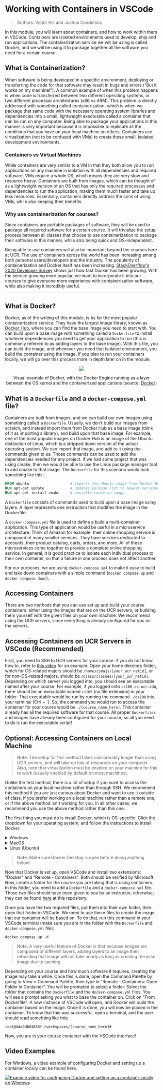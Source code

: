 # Working with Containers in VSCode

> Authors: Victor Hill and Joshua Candelaria

In this module, you will learn about containers, and how to work within them in VSCode. Containers are isolated environments used to develop, ship and run applications. The containerization service we will be using is called Docker, and we will be using it to package together all the software you need for a certain course.

## What is Containerization?

When software is being developed in a specific environment, deploying or transferring the code for that software may result in bugs and errors ("But it works on my machine!"). A common example of when this problem happens is when code is transferred between two different operating systems, or two different processor architectures (x86 vs ARM). This problem is directly addressed with something called containerization, which is when we package that same code with the necessary operating system libraries and dependencies into a small, lightweight exectuable called a container that can be run on any computer. Being able to package your applications in this manner is very important because it is impossible to replicate all the conditions that you have on your local machine on others. Containers use virtualization (not to be confused with VMs) to create these small, isolated development environments. 

### Containers vs Virtual Machines

While containers are very similar to a VM in that they both allow you to run applications on any machine in isolation with all dependencies and required software, VMs require a whole OS, which means they are very slow and resource heavy. Containers are built from images, which can be thought of as a lightweight version of an OS that has only the required processes and dependencies to run the application, making them much faster and take up less resources. Essentially, containers directly address the cons of using VMs, while also keeping their benefits.

### Why use containerization for courses?

Since containers are portable packages of software, they will be used to package all required software for a certain course. It will trivialize the setup process between all classes that choose to use containerization to package their software in this manner, while also being quick and OS-independent.

Being able to use containers will also be important beyond the courses here at UCR. The use of containers across the world has been increasing among both personal users/developers and the industry. The popularity of containerization and Docker itself has been increasing. [StackOverflow's 2020 Developer Survey](https://www.section.io/engineering-education/why-is-docker-so-popular/#The_popularity_of_Docker:~:text=The%20popularity%20of%20Docker) shows just how fast Docker has been growing. With the service growing more popular, we want to incorporate it into our courses to give everyone more experience with containerization software, while also making it incredibly useful.

---

## What is Docker?

Docker, as of the writing of this module, is by far the most popular containerization service. They have the largest image library, known as [Docker Hub](https://hub.docker.com/), where you can find the base image you need to start with. You can build upon a base image with something called a `Dockerfile` to install whatever dependencies you need to get your application to run (this is commonly referred to as adding layers to the base image). With this file, you can build the image, and whenever you need that isolated environment, you build the container using the image. If you plan to run your containers locally, we will go over this process more in depth later on in the module.

<p align="center">
   <img src="images/docker-example.png">
</p>
<p align="center">
   Visual example of Docker, with the Docker Engine running as a layer between the OS kernel and the containerized applications (source: <a href="https://www.docker.com/resources/what-container/">Docker</a>)
</p>

## What is a `Dockerfile` and a `docker-compose.yml` file?

Containers are built from images, and we can build our own images using something called a `Dockerfile`. Usually, we don't build our images from scratch, and instead import them from Docker Hub as a base image (think of it as importing a library), and build upon that base image. For example, one of the most popular images on Docker Hub is an image of the Ubuntu distibution of Linux, which is a stripped down version of the actual operating system. We can import that image, and add to it using the commands given to us. Those commands can be used to add the dependencies needed for any project. If we had some project that was using cmake, then we would be able to use the Linux package manager tool to add cmake to that image. The `Dockerfile` for this scenario would look something like this:

```Dockerfile
FROM ubuntu                   # imports the Ubuntu image from Docker Hub
RUN apt-get update            # updates package list to newest versions
RUN apt-get install cmake     # installs cmake on image
```

A `Dockerfile` consists of commands used to build upon a base image using layers. A layer represents one instruction that modifies the image in the Dockerfile.

A `docker-compose.yml` file is used to define a build a multi-container application. This type of application would be useful in a microservice architecture. Think of Amazon for example: their online shopping service is composed of many smaller services. They have services dedicated to accounts, their product catalog, carts, orders, and more. All of these microservices come together to provide a complete online shopping service. In general, it is good practice to isolate each individual process to their own container, so that a failure in one process does not affect another.

For our purposes, we are using `docker-compose.yml` to make it easy to build and take down containers with a simple command (`docker compose up` and `docker compose down`).

## Accessing Containers

There are two methods that you can use set up and build your course containers: either using the images that are on the UCR servers, or building them yourself with the given files on your own machine. We recommend using the UCR servers, since everything is already configured for you on the servers.

## Accessing Containers on UCR Servers in VSCode (Recommended)

First, you need to SSH to UCR servers for your course. If you do not know how to, refer to [this video](https://www.youtube.com/watch?v=4wrQ-MFxO3Q) for an example. Open your home directory folder, which for CS-related majors should be `/home/csmajs/[your_ucr_netid]`, or for non-CS-related majors, should be `/class/classes/[your_ucr_netid]`. Depending on which server you logged into, you should see an executable named after your course. For example, if you logged onto `cs100.cs.ucr.edu`, there should be an executable named `cs100` (no file extension) in your folder. That executable would be run by running the command `./cs100` into your terminal (Ctrl + \`). So, the command you would run to access the container for your course would be `./[course_name_here]`. This container already has all the required software for that course. All proper `Dockerfiles` and images have already been configured for your course, so all you need to do is run the executable script! 

## Optional: Accessing Containers on Local Machine

> Note: The setup for this method takes considerably longer than using UCR servers, and will take up lots of resources on your computer. Also, note that virtualization must be enabled on your machine for this to work (usually enabled by default on most machines).

Unlike the first method, there is a lot of setup if you want to access the containers on your local machine rather than through SSH. We recommend this method if you are just curious about Docker and want to use it outside of class, if you prefer working on a local machine rather than a remote one, or if the above method isn't working for you. In all other cases, we recommend you use the above method rather than this one. 

The first thing you must do is install Docker, which is OS-specific. Click the dropdown for your operating system, and follow the instructions to install Docker.

<details>
<summary>Windows</summary>

1. First, install [Docker Desktop](https://www.docker.com/products/docker-desktop/) here for your appropriate OS and processor. 

2. Open a Powershell terminal as admin by going to the start menu, searching for Powershell, right clicking Powershell, and click Run as Administrator.

<p align="center">
   <img src="images/powershelladmin.png">
</p>

3. Run these commands within the Powershell terminal:

```
dism.exe /online /enable-feature /featurename:Microsoft-Windows-Subsystem-Linux /all /norestart
dism.exe /online /enable-feature /featurename:VirtualMachinePlatform /all /norestart
```

4. Download the Linux kernel update package [here](https://docs.microsoft.com/pl-pl/windows/wsl/install-manual#step-4---download-the-linux-kernel-update-package). Run the file you download from there.

5. Run this command in your Powershell. 

```
wsl --set-default-version 2
```

Now, Docker should be fully working on your computer. To test this, open up Docker Desktop, then open up a command prompt and type this command:

```
docker run --name hello-world-container hello-world
```

The output should be something like:
```
Hello from Docker!
This message shows that your installation appears to be working correctly.

To generate this message, Docker took the following steps:
 1. The Docker client contacted the Docker daemon.
 2. The Docker daemon pulled the "hello-world" image from the Docker Hub.
    (amd64)
 3. The Docker daemon created a new container from that image which runs the
    executable that produces the output you are currently reading.
 4. The Docker daemon streamed that output to the Docker client, which sent it
    to your terminal.

To try something more ambitious, you can run an Ubuntu container with:
 $ docker run -it ubuntu bash

Share images, automate workflows, and more with a free Docker ID:
 https://hub.docker.com/

For more examples and ideas, visit:
 https://docs.docker.com/get-started/
```

To save space/resources, remove the container.
```
docker rm hello-world-container
```

</details>

<details>
<summary>MacOS</summary>

</details>

<details>
<summary>Linux (Ubuntu)</summary>

> Note: These instructions are for Ubuntu. If you have a different distribution, find the instructions [here](https://docs.docker.com/desktop/install/linux-install/).

1. Run the following commands:

```bash
sudo apt-get update

sudo apt-get install \
    ca-certificates \
    curl \
    gnupg \
    lsb-release

sudo mkdir -p /etc/apt/keyrings

curl -fsSL https://download.docker.com/linux/ubuntu/gpg | sudo gpg --dearmor -o /etc/apt/keyrings/docker.gpg

echo \
  "deb [arch=$(dpkg --print-architecture) signed-by=/etc/apt/keyrings/docker.gpg] https://download.docker.com/linux/ubuntu \
  $(lsb_release -cs) stable" | sudo tee /etc/apt/sources.list.d/docker.list > /dev/null

sudo apt-get update

sudo apt-get install docker-ce docker-ce-cli containerd.io docker-compose-plugin

sudo apt-get install docker-ce=5:20.10.17~3-0~ubuntu-focal docker-ce-cli=5:20.10.17~3-0~ubuntu-focal containerd.io docker-compose-plugin

# Note that, at the writing of this module, the latest version of Docker was 5:20.10.17~3-0~ubuntu-focal. If you want to install the latest version of Docker, run the command: apt-cache madison docker-ce

# ... then replace the version string 5:20.10.17~3-0~ubuntu-focal with the version string of the latest version.

```

These commands will install the Docker Engine. To ensure that it was installed correctly, run this command:

```
sudo docker run hello-world
```

The output should look something like this:

```
Hello from Docker!
This message shows that your installation appears to be working correctly.

To generate this message, Docker took the following steps:
 1. The Docker client contacted the Docker daemon.
 2. The Docker daemon pulled the "hello-world" image from the Docker Hub.
    (amd64)
 3. The Docker daemon created a new container from that image which runs the
    executable that produces the output you are currently reading.
 4. The Docker daemon streamed that output to the Docker client, which sent it
    to your terminal.

To try something more ambitious, you can run an Ubuntu container with:
 $ docker run -it ubuntu bash

Share images, automate workflows, and more with a free Docker ID:
 https://hub.docker.com/

For more examples and ideas, visit:
 https://docs.docker.com/get-started/
```

OPTIONAL STEP: If you don't want to `sudo` every time you run Docker, run these commands:

```bash
sudo groupadd docker
sudo usermod -aG docker $USER
# Log out and log back in after running the above command
newgrp docker 
```

You should now be able to run Docker without `sudo`. Try running the hello world container without `sudo` to confirm.

3. While technically optional to install, Docker Deskop provides a very useful graphical interface to keep track of containers and images, and an easy way to run/stop containers.

Download the latest version of Docker Desktop for your distribution [here](https://docs.docker.com/desktop/release-notes/).

4. Install the package using `apt` (make sure you are in the directory where the Docker Desktop package was downloaded):

```bash
sudo apt-get update
sudo apt-get install ./[NAME_OF_FILE_DOWNLOADED]

# For example, the latest version at the writing of this module was docker-desktop-4.12.0-amd64.deb, so the command was...
# sudo apt-get install ./docker-desktop-4.12.0-amd64.deb
```

You should now be able to open Docker Desktop.

</details>

> Note: Make sure Docker Desktop is open before doing anything below!

Now that Docker is set up, open VSCode and install two extensions: "Docker" and "Remote - Containers". Both should be verified by Microsoft. Now, create a folder for the course you are taking that is using containers. In this folder, you need to add a `Dockerfile` and a `docker-compose.yml` file. Those two files should have been given to you by an instructor, otherwise, they can be found [here]() at this repository.

Once you have the two required files, put them into their own folder, then open that folder in VSCode. We need to use these files to create the image that our container will be based on. To do that, run this command in your VSCode terminal (make sure you are in the folder with the `Dockerfile` and `docker-compose.yml` file):

```
docker compose up -d
```

> Note: A very useful feature of Docker is that because images are composed of different layers, adding layers to an image then rebuilding that image will not take nearly as long as creating the inital image due to caching.

Depending on your course and how much software it requires, creating the image may take a while. Once this is done, open the Command Palette by going to View > Command Palette, then type in "Remote - Containers: Open Folder in Container". You will be prompted to select a folder. Select the folder that contains the `Dockerfile` and the `docker-compose.yml` files. You will see a prompt asking you what to base the container on. Click on "From Dockerfile". A new instance of VSCode will open, and Docker will build the container based on the image. Once it is done, you will now be placed in the container. To know that this was successful, open a terminal, and the user should read something like this:

```
root@d4a9db64886f:/workspaces/[course_name_here]#
```

Now, you are in your course container with the VSCode interface!

## Video Examples

For Windows, a video example of configuring Docker and setting up a container locally can be found here.

[![Example video for configuring Docker and setting up a container locally on Windows](https://img.youtube.com/vi/UJTSJiH0CnM/maxresdefault.jpg)](https://www.youtube.com/watch?v=UJTSJiH0CnM)